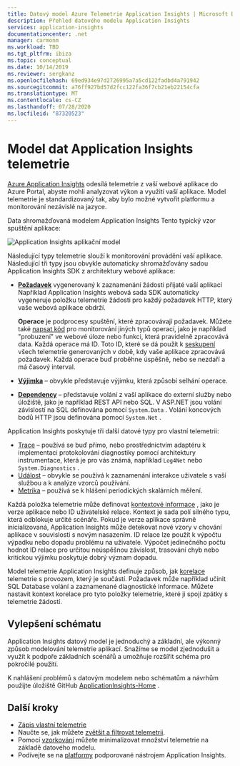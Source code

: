 ```yaml
---
title: Datový model Azure Telemetrie Application Insights | Microsoft Docs
description: Přehled datového modelu Application Insights
services: application-insights
documentationcenter: .net
manager: carmonm
ms.workload: TBD
ms.tgt_pltfrm: ibiza
ms.topic: conceptual
ms.date: 10/14/2019
ms.reviewer: sergkanz
ms.openlocfilehash: 69ed934e97d2726995a7a5cd122fadbd4a791942
ms.sourcegitcommit: a76ff927bd57d2fcc122fa36f7cb21eb22154cfa
ms.translationtype: MT
ms.contentlocale: cs-CZ
ms.lasthandoff: 07/28/2020
ms.locfileid: "87320523"
---
```

# <a name="application-insights-telemetry-data-model"></a>Model dat Application Insights telemetrie

[Azure Application Insights](./app-insights-overview.md) odesílá telemetrie z vaší webové aplikace do Azure Portal, abyste mohli analyzovat výkon a využití vaší aplikace. Model telemetrie je standardizovaný tak, aby bylo možné vytvořit platformu a monitorování nezávislé na jazyce. 

Data shromažďovaná modelem Application Insights Tento typický vzor spuštění aplikace:

![Application Insights aplikační model](./media/data-model/application-insights-data-model.png)

Následující typy telemetrie slouží k monitorování provádění vaší aplikace. Následující tři typy jsou obvykle automaticky shromažďovány sadou Application Insights SDK z architektury webové aplikace:

* [**Požadavek**](data-model-request-telemetry.md) vygenerovaný k zaznamenání žádosti přijaté vaší aplikací Například Application Insights webová sada SDK automaticky vygeneruje položku telemetrie žádosti pro každý požadavek HTTP, který vaše webová aplikace obdrží. 

    **Operace** je podprocesy spuštění, které zpracovávají požadavek. Můžete také [napsat kód](./api-custom-events-metrics.md#trackrequest) pro monitorování jiných typů operací, jako je například "probuzení" ve webové úloze nebo funkci, která pravidelně zpracovává data.  Každá operace má ID. Toto ID, které se dá použít k [seskupení](./correlation.md) všech telemetrie generovaných v době, kdy vaše aplikace zpracovává požadavek. Každá operace buď proběhne úspěšně, nebo se nezdaří a má časový interval.
* [**Výjimka**](data-model-exception-telemetry.md) – obvykle představuje výjimku, která způsobí selhání operace.
* [**Dependency**](data-model-dependency-telemetry.md) – představuje volání z vaší aplikace do externí služby nebo úložiště, jako je například REST API nebo SQL. V ASP.NET jsou volání závislostí na SQL definována pomocí `System.Data` . Volání koncových bodů HTTP jsou definována pomocí `System.Net` . 

Application Insights poskytuje tři další datové typy pro vlastní telemetrii:

* [Trace](data-model-trace-telemetry.md) – používá se buď přímo, nebo prostřednictvím adaptéru k implementaci protokolování diagnostiky pomocí architektury instrumentace, která je pro vás známá, například `Log4Net` nebo `System.Diagnostics` .
* [Událost](data-model-event-telemetry.md) – obvykle se používá k zaznamenání interakce uživatele s vaší službou a k analýze vzorců používání.
* [Metrika](data-model-metric-telemetry.md) – používá se k hlášení periodických skalárních měření.

Každá položka telemetrie může definovat [kontextové informace](data-model-context.md) , jako je verze aplikace nebo ID uživatelské relace. Kontext je sada polí silného typu, která odblokuje určité scénáře. Pokud je verze aplikace správně inicializovaná, Application Insights může detekovat nové vzory v chování aplikace v souvislosti s novým nasazením. ID relace lze použít k výpočtu výpadku nebo dopadu problému na uživatele. Výpočet jedinečného počtu hodnot ID relace pro určitou neúspěšnou závislost, trasování chyb nebo kritickou výjimku poskytuje dobrý význam dopadu.

Model telemetrie Application Insights definuje způsob, jak [korelace](./correlation.md) telemetrie s provozem, který je součástí. Požadavek může například učinit SQL Database volání a zaznamenané diagnostické informace. Můžete nastavit kontext korelace pro tyto položky telemetrie, které ji spojí zpátky s telemetrie žádostí.

## <a name="schema-improvements"></a>Vylepšení schématu

Application Insights datový model je jednoduchý a základní, ale výkonný způsob modelování telemetrie aplikací. Snažíme se model zjednodušit a využít k podpoře základních scénářů a umožňuje rozšířit schéma pro pokročilé použití.

K nahlášení problémů s datovým modelem nebo schématům a návrhům použijte úložiště GitHub [ApplicationInsights-Home](https://github.com/Microsoft/ApplicationInsights-Home/issues) .

## <a name="next-steps"></a>Další kroky

- [Zápis vlastní telemetrie](./api-custom-events-metrics.md)
- Naučte se, jak můžete [zvětšit a filtrovat telemetrii](./api-filtering-sampling.md).
- Pomocí [vzorkování](./sampling.md) můžete minimalizovat množství telemetrie na základě datového modelu.
- Podívejte se na [platformy](./platforms.md) podporované nástrojem Application Insights.

